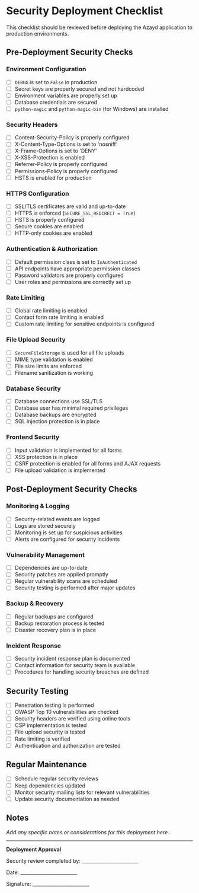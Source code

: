 # Security Deployment Checklist

This checklist should be reviewed before deploying the Azayd application to production environments.

## Pre-Deployment Security Checks

### Environment Configuration

- [ ] `DEBUG` is set to `False` in production
- [ ] Secret keys are properly secured and not hardcoded
- [ ] Environment variables are properly set up
- [ ] Database credentials are secured
- [ ] `python-magic` and `python-magic-bin` (for Windows) are installed

### Security Headers

- [ ] Content-Security-Policy is properly configured
- [ ] X-Content-Type-Options is set to 'nosniff'
- [ ] X-Frame-Options is set to 'DENY'
- [ ] X-XSS-Protection is enabled
- [ ] Referrer-Policy is properly configured
- [ ] Permissions-Policy is properly configured
- [ ] HSTS is enabled for production

### HTTPS Configuration

- [ ] SSL/TLS certificates are valid and up-to-date
- [ ] HTTPS is enforced (`SECURE_SSL_REDIRECT = True`)
- [ ] HSTS is properly configured
- [ ] Secure cookies are enabled
- [ ] HTTP-only cookies are enabled

### Authentication & Authorization

- [ ] Default permission class is set to `IsAuthenticated`
- [ ] API endpoints have appropriate permission classes
- [ ] Password validators are properly configured
- [ ] User roles and permissions are correctly set up

### Rate Limiting

- [ ] Global rate limiting is enabled
- [ ] Contact form rate limiting is enabled
- [ ] Custom rate limiting for sensitive endpoints is configured

### File Upload Security

- [ ] `SecureFileStorage` is used for all file uploads
- [ ] MIME type validation is enabled
- [ ] File size limits are enforced
- [ ] Filename sanitization is working

### Database Security

- [ ] Database connections use SSL/TLS
- [ ] Database user has minimal required privileges
- [ ] Database backups are encrypted
- [ ] SQL injection protection is in place

### Frontend Security

- [ ] Input validation is implemented for all forms
- [ ] XSS protection is in place
- [ ] CSRF protection is enabled for all forms and AJAX requests
- [ ] File upload validation is implemented

## Post-Deployment Security Checks

### Monitoring & Logging

- [ ] Security-related events are logged
- [ ] Logs are stored securely
- [ ] Monitoring is set up for suspicious activities
- [ ] Alerts are configured for security incidents

### Vulnerability Management

- [ ] Dependencies are up-to-date
- [ ] Security patches are applied promptly
- [ ] Regular vulnerability scans are scheduled
- [ ] Security testing is performed after major updates

### Backup & Recovery

- [ ] Regular backups are configured
- [ ] Backup restoration process is tested
- [ ] Disaster recovery plan is in place

### Incident Response

- [ ] Security incident response plan is documented
- [ ] Contact information for security team is available
- [ ] Procedures for handling security breaches are defined

## Security Testing

- [ ] Penetration testing is performed
- [ ] OWASP Top 10 vulnerabilities are checked
- [ ] Security headers are verified using online tools
- [ ] CSP implementation is tested
- [ ] File upload security is tested
- [ ] Rate limiting is verified
- [ ] Authentication and authorization are tested

## Regular Maintenance

- [ ] Schedule regular security reviews
- [ ] Keep dependencies updated
- [ ] Monitor security mailing lists for relevant vulnerabilities
- [ ] Update security documentation as needed

## Notes

_Add any specific notes or considerations for this deployment here._

---

**Deployment Approval**

Security review completed by: ________________________

Date: ________________________

Signature: ________________________